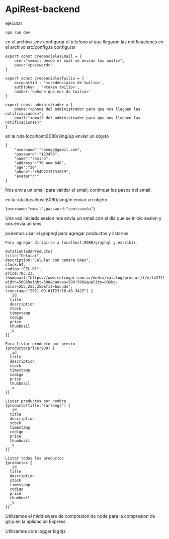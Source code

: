 # ApiRest-backend

ejecutar:

`npm run dev`

en el archivo .env configurar el telefono al que llegaron las notificaciones
en el archivo src/config.ts configurar 
```
export const credencialesEmail = {
    user:"<email desde el cual se envian los mails>",
    pass:"<password>"
}

export const credencialesTwilio = {
    accountSid : '<credenciales de twilio>',
    authToken : '<token twilio>',
    number:'<phone que nos da twilio>'
}

export const administrador = {
    phone:"<phone del administrador para que nos lleguen las notificaciones>",
    email:"<email del administrador para que nos lleguen las notificaciones>"
}
```
en la ruta localhost:8080/sing/up enviar un objeto 
```
{
    "username":"ramegp@gmail.com",
    "password":"123456",
    "name":"ramiro",
    "address":"70 num 640",
    "age":"30",
    "phone":"+5492215731619",
    "avatar":""
}
```
Nos envia un email para validar el email, continuar los pasos del email.

en la ruta localhost:8080/sing/in enviar un objeto
``` 
{username:"email",password:"contraseña"} 
```
Una vez iniciado sesion nos envia un email con el dia que se inicio sesion y nos envia un sms

podemos usar el graphql para agregar productos y listarlos
```
Para agregar dirigirse a localhost:8080/graphql y escribir:

mutation{addProducto(
title:"Celular",
description:"Celular con camara 64px",
stock:64,
codigo:"CEL-01",
price:783.23,
thumbnail:"https://www.cetrogar.com.ar/media/catalog/product/t/e/te2715.jpg?width=500&height=500&canvas=500:500&quality=80&bg-color=255,255,255&fit=bounds",
timestamp:"2021-09-01T23:18:43.342Z") {
  _id
  title
  description
  stock
  timestamp
  codigo
  price
  thumbnail
  _v
}}
```
```
Para listar producto por precio 
{producto(price:900) {
  _id
  title
  description
  stock
  timestamp
  codigo
  price
  thumbnail
  _v
}}
```
```
Listar productos por nombre
{producto(title:"sarlanga") {
  _id
  title
  description
  stock
  timestamp
  codigo
  price
  thumbnail
  _v
}}
```
```
Listar todos los productos
{productos {
  _id
  title
  description
  stock
  timestamp
  codigo
  price
  thumbnail
  _v
}}
```
Utilizamos el middleware de compresion de node para la compresion de gzip en la aplicacion Express.

Utilizamos com logger log4js